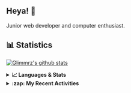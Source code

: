 ## Heya! 👋

Junior web developer and computer enthusiast.

## 📊 Statistics

[![Glimmrz's github stats](https://github-readme-stats.vercel.app/api?username=glimmrz&theme=dark&count_private=true)](https://github.com/anuraghazra/github-readme-stats)

<details>
  <summary><strong>📈 Languages & Stats</strong></summary>
  <img src="https://github-readme-stats.vercel.app/api?username=bunningss&show_icons=true&theme=dark&hide_border=true"
       alt="Tayef's GitHub stats" />
  <img src="https://github-readme-stats.vercel.app/api/top-langs/?username=bunningss&show_icons=true&theme=dark&hide_border=true&layout=compact&langs_count=10"
       alt="Tayef's Top GitHub Languages" />
</details>

<details>
<summary><strong> :zap: My Recent Activities </strong></summary>

<!-- ACTIVITY-LIST:START -->
- [glimmrz pushed to master in glimmrz/borobasket](https://github.com/glimmrz/borobasket/compare/07c4c4430d...8fbb68fd1c)
- [glimmrz pushed to master in glimmrz/borobasket](https://github.com/glimmrz/borobasket/compare/0619a95cc2...07c4c4430d)
- [glimmrz pushed to master in glimmrz/borobasket](https://github.com/glimmrz/borobasket/compare/be164400bd...0619a95cc2)
- [glimmrz pushed to master in glimmrz/borobasket](https://github.com/glimmrz/borobasket/compare/b6b5df6c86...be164400bd)
- [glimmrz pushed to master in glimmrz/borobasket](https://github.com/glimmrz/borobasket/compare/9823f3aabb...b6b5df6c86)
<!-- ACTIVITY-LIST:END -->

</details>
